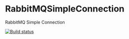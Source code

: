 # RabbitMQSimpleConnection
RabbitMQ Simple Connection

[![Build status](https://ci.appveyor.com/api/projects/status/34nqc6yk2np68ph5/branch/master?svg=true)](https://ci.appveyor.com/project/alexandrebl/rabbitmqsimpleconnectionfactory/branch/master)
